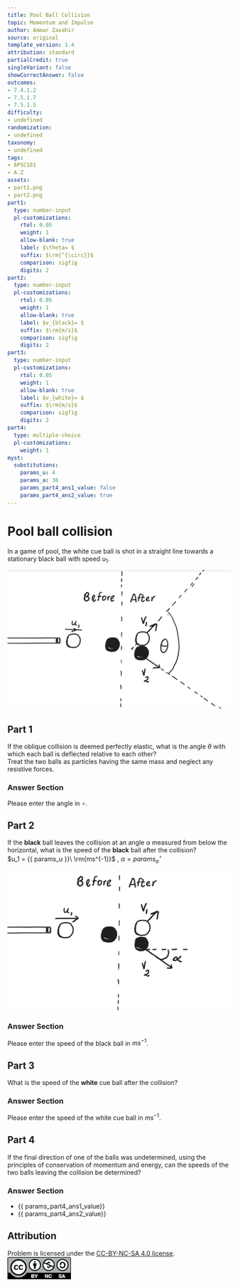 ```yaml
---
title: Pool Ball Collision
topic: Momentum and Impulse
author: Ammar Zavahir
source: original
template_version: 1.4
attribution: standard
partialCredit: true
singleVariant: false
showCorrectAnswer: false
outcomes:
- 7.4.1.2
- 7.5.1.7
- 7.5.1.5
difficulty:
- undefined
randomization:
- undefined
taxonomy:
- undefined
tags:
- APSC181
- A.Z
assets:
- part1.png
- part2.png
part1:
  type: number-input
  pl-customizations:
    rtol: 0.05
    weight: 1
    allow-blank: true
    label: $\theta= $
    suffix: $\rm{^{\circ}}$
    comparison: sigfig
    digits: 2
part2:
  type: number-input
  pl-customizations:
    rtol: 0.05
    weight: 1
    allow-blank: true
    label: $v_{black}= $
    suffix: $\rm{m/s}$
    comparison: sigfig
    digits: 2
part3:
  type: number-input
  pl-customizations:
    rtol: 0.05
    weight: 1
    allow-blank: true
    label: $v_{white}= $
    suffix: $\rm{m/s}$
    comparison: sigfig
    digits: 2
part4:
  type: multiple-choice
  pl-customizations:
    weight: 1
myst:
  substitutions:
    params_u: 4
    params_a: 36
    params_part4_ans1_value: false
    params_part4_ans2_value: true
---
```

# Pool ball collision
In a game of pool, the white cue ball is shot in a straight line towards a stationary black ball with speed $u_1$.
<br>

<img src="part1.png" width=600>

## Part 1

If the oblique collision is deemed perfectly elastic, what is the angle $\theta$ with which each ball is deflected relative to each other?<br>
Treat the two balls as particles having the same mass and neglect any resistive forces.

### Answer Section

Please enter the angle in $\circ$.

## Part 2

If the **black** ball leaves the collision at an angle $\alpha$ measured from below the horizontal, what is the speed of the **black** ball after the collision?
<br>
$u_1 = {{ params_u }}\ \rm{ms^{-1}}$ , $\alpha = {{ params_a }}^{\circ}$

<img src="part2.png" width=600>

### Answer Section

Please enter the speed of the black ball in $ms^{-1}$.

## Part 3

What is the speed of the **white** cue ball after the collision?

### Answer Section

Please enter the speed of the white cue ball in $ms^{-1}$.

## Part 4

If the final direction of one of the balls was undetermined, using the principles of conservation of momentum and energy, can the speeds of the two balls leaving the collision be determined?

### Answer Section

- {{ params_part4_ans1_value}}
- {{ params_part4_ans2_value}}

## Attribution

Problem is licensed under the [CC-BY-NC-SA 4.0 license](https://creativecommons.org/licenses/by-nc-sa/4.0/).<br> ![The Creative Commons 4.0 license requiring attribution-BY, non-commercial-NC, and share-alike-SA license.](https://raw.githubusercontent.com/firasm/bits/master/by-nc-sa.png)